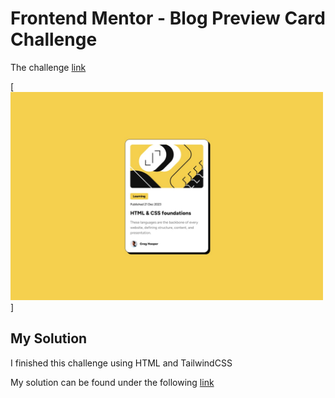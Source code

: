 # Frontend Mentor - Blog Preview Card Challenge

The challenge [link](https://www.frontendmentor.io/challenges/blog-preview-card-ckPaj01IcS/hub)

[<img src="./blog-preview-card-main/design/desktop-design.jpg" width="500" />]

## My Solution

I finished this challenge using HTML and TailwindCSS

My solution can be found under the following [link](https://aussenseiter13.github.io/frontend-mentor-blog-preview-card/)
